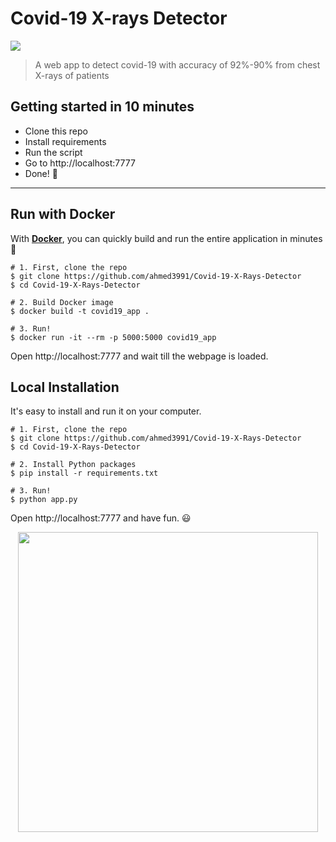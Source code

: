 # Covid-19 X-rays Detector

[![](https://img.shields.io/badge/python-3.5%2B-green.svg)]()


> A web app to detect covid-19 with accuracy of 92%-90% from chest X-rays of patients 


## Getting started in 10 minutes

- Clone this repo 
- Install requirements
- Run the script
- Go to http://localhost:7777
- Done! :tada:


------------------

## Run with Docker

With **[Docker](https://www.docker.com)**, you can quickly build and run the entire application in minutes :whale:

```shell
# 1. First, clone the repo
$ git clone https://github.com/ahmed3991/Covid-19-X-Rays-Detector
$ cd Covid-19-X-Rays-Detector

# 2. Build Docker image
$ docker build -t covid19_app .

# 3. Run!
$ docker run -it --rm -p 5000:5000 covid19_app
```

Open http://localhost:7777 and wait till the webpage is loaded.

## Local Installation

It's easy to install and run it on your computer.

```shell
# 1. First, clone the repo
$ git clone https://github.com/ahmed3991/Covid-19-X-Rays-Detector
$ cd Covid-19-X-Rays-Detector

# 2. Install Python packages
$ pip install -r requirements.txt

# 3. Run!
$ python app.py
```

Open http://localhost:7777 and have fun. :smiley:

<p align="center">
  <img src="/static/screenshot.gif" height="480px" alt="">
</p>


